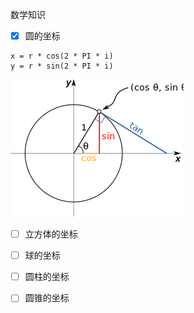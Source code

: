 数学知识


- [x] 圆的坐标

```
x = r * cos(2 * PI * i)
y = r * sin(2 * PI * i)
```

![圆的坐标](../res/unit-circle-sin-coord.png)

- [ ] 立方体的坐标

- [ ] 球的坐标

- [ ] 圆柱的坐标

- [ ] 圆锥的坐标

